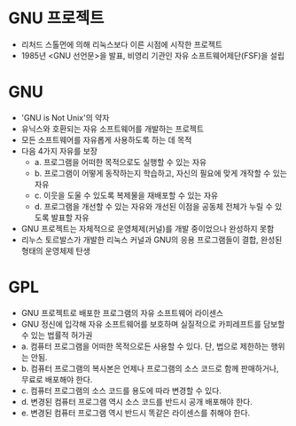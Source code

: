 # GNU 프로젝트

- 리처드 스톨먼에 의해 리눅스보다 이른 시점에 시작한 프로젝트
- 1985년 <GNU 선언문>을 발표, 비영리 기관인 자유 소프트웨어제단(FSF)을 설립

# GNU

- 'GNU is Not Unix'의 약자
- 유닉스와 호환되는 자유 소프트웨어를 개발하는 프로젝트
- 모든 소프트웨어를 자유롭게 사용하도록 하는 데 목적
- 다음 4가지 자유를 보장
  - a. 프로그램을 어떠한 목적으로도 실행할 수 있는 자유
  - b. 프로그램이 어떻게 동작하는지 학습하고, 자신의 필요에 맞게 개작할 수 있는 자유
  - c. 이웃을 도울 수 있도록 복제물을 재배포할 수 있는 자유
  - d. 프로그램을 개선할 수 있는 자유와 개선된 이점을 공동체 전체가 누릴 수 있도록 발표할 자유
- GNU 프로젝트는 자체적으로 운영체제(커널)를 개발 중이었으나 완성하지 못함
- 리누스 토르발스가 개발한 리눅스 커널과 GNU의 응용 프로그램들이 결합, 완성된 형태의 운영체제 탄생

# GPL

- GNU 프로젝트로 배포한 프로그램의 자유 소프트웨어 라이센스
- GNU 정신에 입각해 자유 소프트웨어를 보호하며 실질적으로 카피레프트를 담보할 수 있는 법률적 허가권
- a. 컴퓨터 프로그램을 어떠한 목적으로든 사용할 수 있다. 단, 법으로 제한하는 행위는 안됨.
- b. 컴퓨터 프로그램의 복사본은 언제나 프로그램의 소스 코드로 함께 판매하거나, 무료로 배포해야 한다.
- c. 컴퓨터 프로그램의 소스 코드를 용도에 따라 변경할 수 있다.
- d. 변경된 컴퓨터 프로그램 역시 소스 코드를 반드시 공개 배포해야 한다.
- e. 변경된 컴퓨터 프로그램 역시 반드시 똑같은 라이센스를 취해야 한다.
